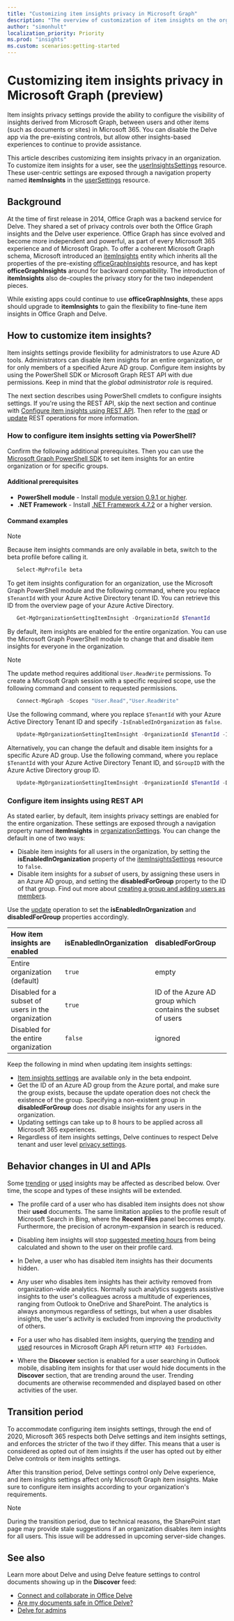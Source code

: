 ```yaml
---
title: "Customizing item insights privacy in Microsoft Graph"
description: "The overview of customization of item insights on the organization level"
author: "simonhult"
localization_priority: Priority
ms.prod: "insights"
ms.custom: scenarios:getting-started
---
```


# Customizing item insights privacy in Microsoft Graph (preview)

Item insights privacy settings provide the ability to configure the visibility of insights derived from Microsoft Graph, between users and other items (such as documents or sites) in Microsoft 365. You can disable the Delve app via the pre-existing controls, but allow other insights-based experiences to continue to provide assistance.

This article describes customizing item insights privacy in an organization. To customize item insights for a user, see the [userInsightsSettings](/graph/api/resources/userinsightssettings?view=graph-rest-beta&preserve-view=true) resource. These user-centric settings are exposed through a navigation property named **itemInsights** in the [userSettings](/graph/api/resources/usersettings?view=graph-rest-beta&preserve-view=true) resource.

## Background
At the time of first release in 2014, Office Graph was a backend service for Delve. They shared a set of privacy controls over both the Office Graph insights and the Delve user experience. Office Graph has since evolved and become more independent and powerful, as part of every Microsoft 365 experience and of Microsoft Graph. To offer a coherent Microsoft Graph schema, Microsoft introduced an [itemInsights](/graph/api/resources/iteminsights?view=graph-rest-beta&preserve-view=true) entity which inherits all the properties of the pre-existing [officeGraphInsights](/graph/api/resources/officegraphinsights?view=graph-rest-beta&preserve-view=true) resource, and has kept **officeGraphInsights** around for backward compatibility. The introduction of **itemInsights** also de-couples the privacy story for the two independent pieces.  

While existing apps could continue to use **officeGraphInsights**, these apps should upgrade to **itemInsights** to gain the flexibility to fine-tune item insights in Office Graph and Delve.

## How to customize item insights?

Item insights settings provide flexibility for administrators to use Azure AD tools. Administrators can disable item insights for an entire organization, or for only members of a specified Azure AD group. Configure item insights by using the PowerShell SDK or Microsoft Graph REST API with due permissions. Keep in mind that the _global administrator role_ is required. 

The next section describes using PowerShell cmdlets to configure insights settings. If you're using the REST API, skip the next section and continue with [Configure item insights using REST API](#configure-item-insights-using-rest-api). Then refer to the [read](/graph/api/iteminsightssettings-get?view=graph-rest-beta&preserve-view=true) or [update](/graph/api/iteminsightssettings-update?view=graph-rest-beta&preserve-view=true) REST operations for more information.

### How to configure item insights setting via PowerShell?
Confirm the following additional prerequisites. Then you can use the [Microsoft Graph PowerShell SDK](./powershell/installation.md) to set item insights for an entire organization or for specific groups.

#### Additional prerequisites
* **PowerShell module** - Install [module version 0.9.1 or higher](https://www.powershellgallery.com/packages/Microsoft.Graph).
* **.NET Framework** - Install [.NET Framework 4.7.2](https://dotnet.microsoft.com/download/dotnet-framework) or a higher version.

#### Command examples
> [!NOTE]
> Because item insights commands are only available in beta, switch to the beta profile before calling it.
> ```powershell
>    Select-MgProfile beta
> ```
To get item insights configuration for an organization, use the Microsoft Graph PowerShell module and the following command, where you replace `$TenantId` with your Azure Active Directory tenant ID. You can retrieve this ID from the overview page of your Azure Active Directory.
```powershell
   Get-MgOrganizationSettingItemInsight -OrganizationId $TenantId
```

By default, item insights are enabled for the entire organization. You can use the Microsoft Graph PowerShell module to change that and disable item insights for everyone in the organization. 
> [!NOTE]
> The update method requires additional `User.ReadWrite` permissions. To create a Microsoft Graph session with a specific required scope, use the following command and consent to requested permissions.
> ```powershell
>    Connect-MgGraph -Scopes "User.Read","User.ReadWrite"
> ```

Use the following command, where you replace `$TenantId` with your Azure Active Directory Tenant ID and specify `-IsEnabledInOrganization` as `false`.
```powershell
   Update-MgOrganizationSettingItemInsight -OrganizationId $TenantId -IsEnabledInOrganization:$false
```
Alternatively, you can change the default and disable item insights for a specific Azure AD group. Use the following command, where you replace `$TenantId` with your Azure Active Directory Tenant ID, and `$GroupID` with the Azure Active Directory group ID.
```powershell
   Update-MgOrganizationSettingItemInsight -OrganizationId $TenantId -DisabledForGroup $GroupId
```

### Configure item insights using REST API
As stated earlier, by default, item insights privacy settings are enabled for the entire organization. These settings are exposed through a navigation property named **itemInsights** in [organizationSettings](/graph/api/resources/organizationsettings?view=graph-rest-beta&preserve-view=true). You can change the default in one of two ways:

- Disable item insights for all users in the organization, by setting the **isEnabledInOrganization** property of the [itemInsightsSettings](/graph/api/resources/iteminsightssettings?view=graph-rest-beta&preserve-view=true) resource to `false`. 
- Disable item insights for a _subset_ of users, by assigning these users in an Azure AD group, and setting the **disabledForGroup** property to the ID of that group. Find out more about [creating a group and adding users as members](/azure/active-directory/fundamentals/active-directory-groups-create-azure-portal). 

Use the [update](/graph/api/iteminsightssettings-update?view=graph-rest-beta&preserve-view=true) operation to set the **isEnabledInOrganization** and **disabledForGroup** properties accordingly.

| How item insights are enabled | isEnabledInOrganization | disabledForGroup |
|:-------------|:------------|:------------|
| Entire organization (default) | `true` | empty |
| Disabled for a subset of users in the organization | `true` | ID of the Azure AD group which contains the subset of users |
| Disabled for the entire organization | `false` | ignored |

Keep the following in mind when updating item insights settings:
- [Item insights settings](/graph/api/resources/iteminsightssettings?view=graph-rest-beta&preserve-view=true) are available only in the beta endpoint.
- Get the ID of an Azure AD group from the Azure portal, and make sure the group exists, because the update operation does not check the existence of the group. Specifying a non-existent group in **disabledForGroup** does _not_ disable insights for any users in the organization.
- Updating settings can take up to 8 hours to be applied across all Microsoft 365 experiences.
- Regardless of item insights settings, Delve continues to respect Delve tenant and user level [privacy settings](/sharepoint/delve-for-office-365-admins#control-access-to-delve-and-related-features?view=graph-rest-beta&preserve-view=true).


## Behavior changes in UI and APIs
Some [trending](/graph/api/resources/insights-trending) or [used](/graph/api/resources/insights-used) insights may be affected as described below. Over time, the scope and types of these insights will be extended. 

- The profile card of a user who has disabled item insights does not show their **used** documents. The same limitation applies to the profile result of Microsoft Search in Bing, where the **Recent Files** panel becomes empty. Furthermore, the precision of acronym-expansion in search is reduced.

- Disabling item insights will stop [suggested meeting hours](https://support.microsoft.com/office/update-your-meeting-hours-using-the-profile-card-0613d113-d7c1-4faa-bb11-c8ba30a78ef1?ui=en-US&rs=en-US&ad=US) from being calculated and shown to the user on their profile card. 

- In Delve, a user who has disabled item insights has their documents hidden. 

- Any user who disables item insights has their activity removed from organization-wide analytics. Normally such analytics suggests assistive insights to the user's colleagues across a multitude of experiences, ranging from Outlook to OneDrive and SharePoint. The analytics is always anonymous regardless of settings, but when a user disables insights, the user's activity is excluded from improving the productivity of others.

- For a user who has disabled item insights, querying the [trending](/graph/api/resources/insights-trending) and [used](/graph/api/resources/insights-used) resources in Microsoft Graph API return `HTTP 403 Forbidden`.

- Where the **Discover** section is enabled for a user searching in Outlook mobile, disabling item insights for that user would hide documents in the **Discover** section, that are trending around the user. Trending documents are otherwise recommended and displayed based on other activities of the user.


## Transition period
To accommodate configuring item insights settings, through the end of 2020, Microsoft 365 respects both Delve settings and item insights settings, and enforces the stricter of the two if they differ. This means that a user is considered as opted out of item insights if the user has opted out by either Delve controls or item insights settings.

After this transition period, Delve settings control only Delve experience, and item insights settings affect only Microsoft Graph item insights. Make sure to configure item insights according to your organization's requirements.


> [!NOTE]
> During the transition period, due to technical reasons, the SharePoint start page may provide stale suggestions if an organization disables item insights for all users. This issue will be addressed in upcoming server-side changes. 

## See also
Learn more about Delve and using Delve feature settings to control documents showing up in the **Discover** feed: 
- [Connect and collaborate in Office Delve](https://support.microsoft.com/office/connect-and-collaborate-in-office-delve-46f92806-b52c-4187-b60e-b3bf8d25f73e)
- [Are my documents safe in Office Delve?](https://support.microsoft.com/office/are-my-documents-safe-in-office-delve-f5f409a2-37ed-4452-8f61-681e5e1836f3)
- [Delve for admins](/sharepoint/delve-for-office-365-admins)
